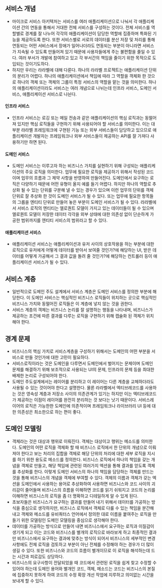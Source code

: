 ## 서비스 개념
- 마이크로 서비스 아키텍처는 서비스를 여러 애플리케이션으로 나눠서 각 애플리케이션 간의 연동을 통해서 거대한 전체 서비스를 구성하는 것이다. 전체 서비스를 역할별로 경계를 잘 나누어 각각의 애플리케이션이 담당한 역할에 집중하며 특화된 기능을 제공하도록 한다. 또한 서비스별로 서로의 데이터를 분산 저장 및 처리를 통해 연동되는 어떤 서비스에서 장애가 일어나더라도 연동되는 부분이 아니라면 서비스가 지속될 수 있도록 만들어져 있기 때문에 사용자들에게 주는 불편함을 줄일 수 있다. 여러 부서가 개발에 참여하고 있고 각 부서간의 책임을 줄이기 위한 목적으로 도입되는 것이기도하다.
- 하지만 우리는 라라벨에 대해 다룬다. 하나의 라라벨 프로젝트는 애플리케이션 단위의 분리가 어렵다. 하나의 애플리케이션에서 책임에 따라 그 역할을 객체화 한 것으로 하나의 객체 또는 객체의 그룹이 특정 서비스의 역할을 맡는 것을 의미한다. 하나의 애플리케이션이라도 서비스는 여러 개념으로 나뉘는데 인프라 서비스, 도메인 서비스, 애플리케이션 서비스로 나뉜다. 

#### 인프라 서비스
- 인프라 서비스는 로깅 또는 메일 전송과 같은 애플리케이션의 핵심 로직과는 동떨어져 있지만 핵심 로직들을 구현하기 위해 사용되어야 할 서비스를 의미한다. 이는 대부분 라라벨 프레임워크에 구현된 기능 또는 외부 서비스들이 담당하고 있으므로 애플리케이션 개발자는 프레임워크나 외부 서비스들이 제공하는 API를 잘 가져다 사용하기만 하면 된다.

#### 도메인 서비스
- 도메인 서비스는 이루고자 하는 비즈니스 가치를 실현하기 위해 구성되는 애플리케이션의 주요 로직을 의미한다. 업무에 필요한 로직을 제공하기 위해서 작성된 코드이며 업무의 흐름과 그 제약 사항을 반영하여 만들어진다. 도메인에서 요구하는 로직은 다양하기 때문에 어떤 유형이 올지 예를 들기 어렵다. 하지만 하나의 역할로 추상화 될 수 있는 단위를 구분해 낼 수 있는 경우가 있으며 이런 업무의 단위를 객체 단위로 잘 추상화 한 것이 도메인 서비스가 될 수 있다. 또는 업무에 필요한 항목들의 그룹을 엔티티 단위로 만들어 놓은 부분이 도메인 서비스가 될 수 있다.  라라벨에서 서비스 로직의 엔티티는 엘로퀀트 모델이 가지고 있는 데이터들이 될 수 있으며 엘로퀀트 모델이 저장한 데이터 각각을 외부 상태에 대한 의존성 없이 단순하게 가공한 범위까지를 엔티티 서비스의 범위라고 할 수 있다.

#### 애플리케이션 서비스
- 애플리케이션 서비스는 애플리케이션과 유저 사이의 상호작용을 하는 부분에 대한 로직으로 유저에게 어떻게 데이터를 받아서 보여줄 것인가?에 해당하는 UI, 받은 데이터를 어떻게 가공해서 그 결과 값을 돌려 줄 것인가?에 해당하는 컨트롤러 등이 애플리케이션 서비스가 될 수 있다.

## 서비스 계층
- 일반적으로 도메인 주도 설계에서 서비스 계층은 도메인 서비스를 정의한 부분에 해당한다. 이 도메인 서비스는 핵심적인 비즈니스 로직들이 위치하는 곳으로 핵심적인 비즈니스 가치와 동떨어진 로직들은 이 계층에 넣지 않는 것을 권한다.
- 서비스 계층의 객체는 비즈니스 논리를 잘 설명하는 행동을 나타내며, 비즈니스가 제공하는 조건에 따른 결과를 다루는 로직을 구현하기 위해 캡슐화 된 객체가 위치해야 한다.

## 경계 문제
- 비즈니스의 핵심 가치로 서비스계층을 구성하기 위해서는 도메인의 어떤 부분을 서비스로 만들 것인가에 대한 고민이 필요하다.
- 서비스로직이라는 것은 도메인을 다루면서 도메인에서 벌어지는 문제이며 도메인 문제를 해결하기 위해 보조적으로 사용되는 UI의 문제, 인프라의 문제 등을 최대한 배제한 논리로 구성되어야 한다.
- 도메인 주도설계에서는 레이어를 분리하고 이 레이어는 다른 계층을 교체하더라도 사용될 수 있는 것이어야 한다고 설명한다. 물론 라라벨에서 엑티브레코드를 사용하는 것은 영속성 계층과 저장소 사이의 의존관계가 있기는 하지만 이는 엑티브레코드가 제공하는 이점이 레이어를 완전히 분리하는 것 보다는 낫기 때문이다. 서비스레이어의 로직은 가능한한 도메인에 의존적이며 프레임워크나 라이브러리 UI 등에 대한 의존성은 최소한으로 하는 편이 좋다.

## 도메인 모델링
- 객체라는 것은 대상과 행위로 이뤄진다. 객체는 대상이고 행위는 메소드를 의미한다. 도메인의 어떤 로직을 객체화 할 때 비즈니스 로직에서 한 단위의 개념으로 이뤄져야 한다고 보는 처리의 집합을 객체로 해당 단위의 처리에 대한 세부 로직을 지시를 하기 위한 용도로 메소드를 정의한다. 비즈니스 로직에서 하나의 책임을 갖는  개념을 객체로 만들고, 해당 책임에 관련된 여러가지 엑션을 통해 결과를 얻도록 객체를 추상화를 한다. 이렇게 도메인 서비스의 하나의 책임을 담당하는 객체를 만드는 것을 통해 비즈니스의 개념을 객체에 부여할 수 있다. 객체의 이름과 객체가 갖는 엑션을 도메인에서 사용하는 용어로 추상화하여 사용하면 비즈니스와 코드 사이의 괴리감이 줄어들며 비즈니스의 흐름을 이해하면 코드를 읽기 쉬워지고 코드의 논리를 이해하면 비즈니스의 로직을 좀 더 명확하고 디테일하게 알 수 있게 된다.
- 초보자들은 비즈니스가 요구하는 결과를 만들어 내기 위해서 데이터를 가공하는 방식을 중심으로 생각하지만, 비즈니스 로직에서 객체로 다룰 수 있는 책임을 분간해 내고 객체와 메소드를 유비쿼터스 언어에서 정의한 대로 이름을 붙여주는 로직을 만들기 위한 모델링인 도메인 모델링을 중심으로 생각해야 한다.  
- 데이터를 가공하는 방식으로 만들어 내면 비즈니스에서 요구하는 로직과 이질감이 생기게 되고 이는 코드와 비즈니스를 별개의 로직으로 바라보게 하고 최종적인 결과만 비즈니스에서 요구하는 결과에 맞추는 방식이 되어서 비즈니스의 세부적인 변경사항에도 전체 로직을 검토하고 부분이 아닌 전체를 수정해야 하는 경우가 더 많이 생길 수 있다. 또한 비즈니스와 코드의 흐름이 별개이므로 이 로직을 해석하는데 드는 시간과 피로감도 상당하다.
- 비즈니스의 요구사항이 전달되었을 때 코드에서 관련된 로직을 쉽게 찾고 수정할 수 있어야 하는데 도메인 용어와 별개인 코드, 객체, 메소드는 코드는 비즈니스의 본질에 집중하지 못하게 하여 코드의 수정 확장 개선 작업에 지루하고 의미없는 시간을 보내게 할 수 있다. 
